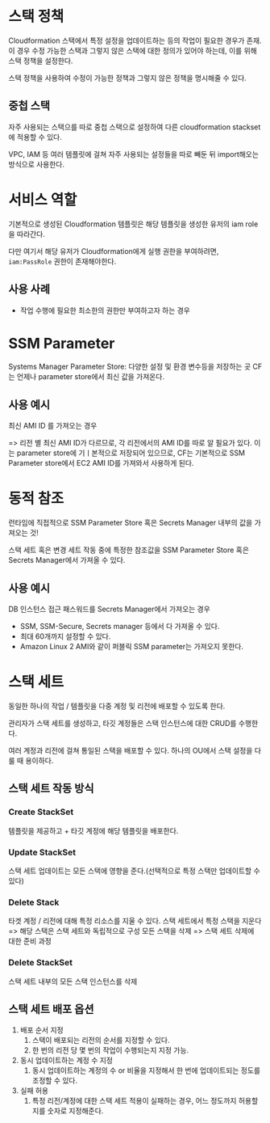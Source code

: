 
# 스택 정책

Cloudformation 스택에서 특정 설정을 업데이트하는 등의 작업이 필요한 경우가 존재. 이 경우 수정 가능한 스택과 그렇지 않은 스택에 대한 정의가 있어야 하는데, 이를 위해 스택 정책을 설정한다.

스택 정책을 사용하여 수정이 가능한 정책과 그렇지 않은 정책을 명시해줄 수 있다.


## 중첩 스택

자주 사용되는 스택으를 따로 중첩 스택으로 설정하여 다른 cloudformation stackset에 적용할 수 있다.

VPC, IAM 등 여러 템플릿에 걸쳐 자주 사용되는 설정들을 따로 빼둔 뒤 import해오는 방식으로 사용한다.

# 서비스 역할

기본적으로 생성된 Cloudformation 템플릿은 해당 템플릿을 생성한 유저의 iam role을 따라간다. 

다만 여기서 해당 유저가 Cloudformation에게 실행 권한을 부여하려면, `iam:PassRole` 권한이 존재해야한다.

## 사용 사례

- 작업 수행에 필요한 최소한의 권한만 부여하고자 하는 경우


# SSM Parameter

Systems Manager Parameter Store: 다양한 설정 및 환경 변수등을 저장하는 곳
CF는 언제나 parameter store에서 최신 값을 가져온다.

## 사용 예시

최신 AMI ID 를 가져오는 경우

=> 리전 별 최신 AMI ID가 다르므로, 각 리전에서의 AMI ID를 따로 알 필요가 있다.
이는 parameter store에 기ㅣ본적으로 저장되어 있으므로, CF는 기본적으로 SSM Parameter store에서 EC2 AMI ID를 가져와서 사용하게 된다.


# 동적 참조

런타임에 직접적으로 SSM Parameter Store 혹은 Secrets Manager 내부의 값을 가져오는 것!

스택 세트 혹은 변경 세트 작동 중에 특정한 참조값을 SSM Parameter Store 혹은 Secrets Manager에서 가져올 수 있다.

## 사용 예시

DB 인스턴스 접근 패스워드를 Secrets Manager에서 가져오는 경우



- SSM, SSM-Secure, Secrets manager 등에서 다 가져올 수 있다.
- 최대 60개까지 설정할 수 있다. 
- Amazon Linux 2 AMI와 같이 퍼블릭 SSM parameter는 가져오지 못한다.


# 스택 세트

동일한 하나의 작업 / 템플릿을 다중 계정 및 리전에 배포할 수 있도록 한다.

관리자가 스택 세트를 생성하고, 타깃 계정들은 스택 인스턴스에 대한 CRUD를 수행한다.

여러 계정과 리전에 걸쳐 통일된 스택을 배포할 수 있다. 하나의 OU에서 스택 설정을 다룰 때 용이하다.

## 스택 세트 작동 방식

### Create StackSet

템플릿을 제공하고 + 타깃 계정에 해당 템플릿을 배포한다.

### Update StackSet

스택 세트 업데이트는 모든 스택에 영향을 준다.(선택적으로 특정 스택만 업데이트할 수 있다)

### Delete Stack

타겟 계정 / 리전에 대해 특정 리소스를 지울 수 있다.
스택 세트에서 특정 스택을 지운다 => 해당 스택은 스택 세트와 독립적으로 구성
모든 스택을 삭제 => 스택 세트 삭제에 대한 준비 과정

### Delete StackSet

스택 세트 내부의 모든 스택 인스턴스를 삭제


## 스택 세트 배포 옵션

1. 배포 순서 지정
	1. 스택이 배포되는 리전의 순서를 지정할 수 있다.
	2. 한 번의 리전 당 몇 번의 작업이 수행되는지 지정 가능.
2. 동시 업데이트하는 계정 수 지정
	1. 동시 업데이트하는 계정의 수 or 비율을 지정해서 한 번에 업데이트되는 정도를 조정할 수 있다.
3. 실패 허용
	1. 특정 리전/계정에 대한 스택 세트 적용이 실패하는 경우, 어느 정도까지 허용할지를 숫자로 지정해준다.